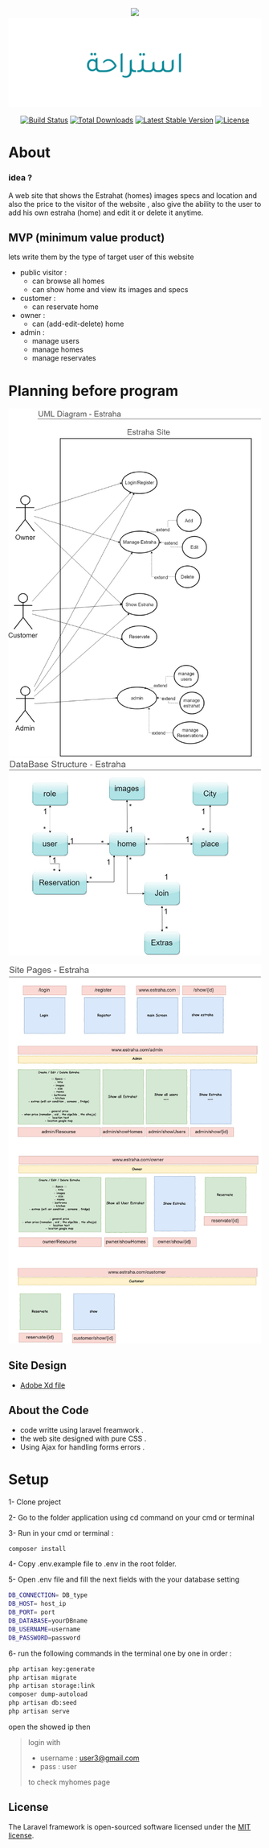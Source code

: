 <p align="center"><img src="https://laravel.com/assets/img/components/logo-laravel.svg">
<img  src="github-images/logo.png"></p>

<p align="center">
<a href="https://travis-ci.org/laravel/framework"><img src="https://travis-ci.org/laravel/framework.svg" alt="Build Status"></a>
<a href="https://packagist.org/packages/laravel/framework"><img src="https://poser.pugx.org/laravel/framework/d/total.svg" alt="Total Downloads"></a>
<a href="https://packagist.org/packages/laravel/framework"><img src="https://poser.pugx.org/laravel/framework/v/stable.svg" alt="Latest Stable Version"></a>
<a href="https://packagist.org/packages/laravel/framework"><img src="https://poser.pugx.org/laravel/framework/license.svg" alt="License"></a>
</p>
 
# About
### idea ?
A web site that shows the Estrahat (homes) images specs and location and also the price
to the visitor of the website , also give the ability to the user to add his own estraha (home) and edit it or delete it anytime.  

## MVP (minimum value product)
lets write them by the type of target user of this website

- public visitor : 
	- can browse all homes
	- can show home and view its images and specs
- customer :
	- can reservate home
- owner :
	- can (add-edit-delete) home
- admin :
	- manage users
	- manage homes
	- manage reservates 


# Planning before program

<p align="center">
<img  src="github-images/UML.jpg">

<img  src="github-images/DB.jpg">

<img  src="github-images/Routes.jpg"></p>

## Site Design
- [Adobe Xd file](https://drive.google.com/file/d/1yVaSCFt2zJLeuA5V4_y6f72EB6vNqvlj/view?usp=sharing)

## About the Code

- code writte using laravel freamwork .
- the web site designed with pure CSS .
- Using Ajax for handling forms errors .


# Setup

1- Clone project

2- Go to the folder application using cd command on your cmd or terminal

3- Run in your cmd or terminal :
```bash 
composer install
```

4- Copy .env.example file to .env in the root folder. 

5- Open  .env file and fill the next fields with the your database setting
```bash
DB_CONNECTION= DB_type
DB_HOST= host_ip
DB_PORT= port
DB_DATABASE=yourDBname
DB_USERNAME=username
DB_PASSWORD=password
```
6- run the following commands in the terminal  one by one in order :
```bash
php artisan key:generate
php artisan migrate
php artisan storage:link
composer dump-autoload
php artisan db:seed
php artisan serve
```
open the showed ip then
>login with 
>- username : user3@gmail.com 
>- pass : user
> 
> to check myhomes page



## License

The Laravel framework is open-sourced software licensed under the [MIT license](https://opensource.org/licenses/MIT).
